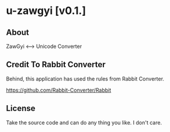 # u-zawgyi [v0.1.]

## About

ZawGyi <--> Unicode Converter

## Credit To Rabbit Converter

Behind, this application has used the rules from Rabbit Converter.

https://github.com/Rabbit-Converter/Rabbit

## License

Take the source code and can do any thing you like. I don't care.
